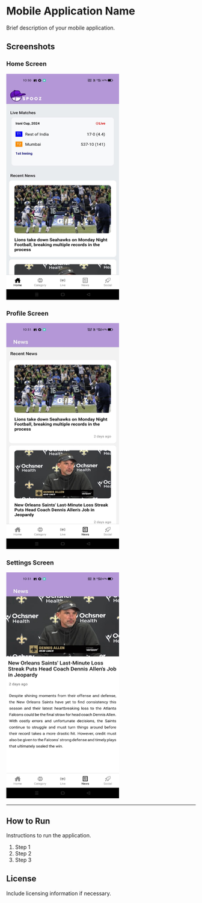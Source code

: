 # Mobile Application Name

Brief description of your mobile application.

## Screenshots

### Home Screen
<img src="./images/I1.jpg" alt="Home Screen" width="300" height="600">

### Profile Screen
<img src="./images/I2.jpg" alt="Profile Screen" width="300" height="600">

### Settings Screen
<img src="./images/I3.jpg" alt="Settings Screen" width="300" height="600">

---

## How to Run

Instructions to run the application.

1. Step 1
2. Step 2
3. Step 3

## License

Include licensing information if necessary.
